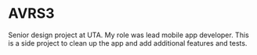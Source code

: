 # AVRS3
Senior design project at UTA. My role was lead mobile app developer. This is a side project to clean up the app and add additional features and tests.

